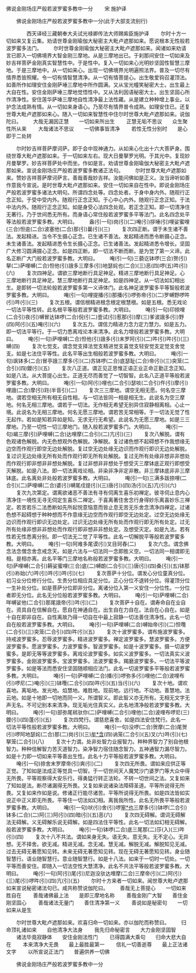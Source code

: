   佛说金刚场庄严般若波罗蜜多教中一分
　　宋 施护译




　　佛说金刚场庄严般若波罗蜜多教中一分(此于大部支流别行)

　　　　西天译经三藏朝奉大夫试光禄卿传法大师赐紫臣施护译
　　尔时十方一切如来又复云集。劝请世尊金刚瑜伽大秘密主大毗卢遮那如来。愿说根本无性般若波罗蜜多法门。
　　尔时世尊金刚瑜伽大秘密主大毗卢遮那如来。闻诸如来劝请言已即入一切佛境界大智金刚三摩地。从是三摩地出已。于刹那间安住一切如来及妙吉祥菩萨金刚真实智慧性中。于是性中。复入一切如来心光明妙坚固性智慧三摩地。于是三摩地中。从一切如来心。出现一切佛境界光明遍照法界。普及一切尽有情界悉皆照耀。令一切有情智慧清净。从一切有情菩提心。出生敬爱钩召灌顶法。如善所作如理安住金刚萨埵三摩地中所作圆满。又从宝光幢笑秘密大士。出生最上大自在性。安住金刚萨埵三摩地觉悟性中。又从法利因语秘密大士。出生坚固心所作清净性。安住莲华萨埵三摩地自性清净最上法性藏。从是建立种种增上事业。以护念法成熟有情。从一切如来身语心。乃至尽有情界普令成熟。如理安住已。还复世尊大毗卢遮那如来心。随入一切如来智慧性中住尔时世尊大毗卢遮那如来。说伽陀曰。
　　大哉无漏因正慧　　一切如来所出生
　　正慧无垢不思议　　众生聚性所从来
　　大哉诸法不思议　　一切佛事皆清净
　　若性无性分别时　　是心即于二处转

　　尔时妙吉祥菩萨摩诃萨。即于会中现神通力。从如来心化出十六大菩萨身。围绕世尊大毗卢遮那如来。于一切如来左右。现大日曼拏罗光明。于其光中。复现妙月曼拏罗。妙吉祥菩萨处中而坐。作如是言。劝请世尊金刚瑜伽大秘密主大毗卢遮那如来。宣说金刚场庄严般若波罗蜜多教诸正法句。
　　尔时世尊大毗卢遮那如来。赞妙吉祥菩萨摩诃萨言。善哉善哉妙吉祥。汝能问佛如是正义。汝当谛听如善作意我今宣说。是时世尊大毗卢遮那如来。安住一切如来自在性中。即说金刚场庄严般若波罗蜜多诸法大明句。所谓四念处等。四念处者。于身中身内外。随观行正念正知。于受中受内外。随观行正念正知。于心中心内外。随观行正念正知。于法中法内外。随观行正念正知。如是身受心法四念处观。若正念正知。即一切清净住无著行。乃于世间悉无所有。而身语心常住般若波罗蜜多平等法门。此名四念处平等法般若波罗蜜多教。大明曰。
　　盎(引一句)岗(引)(二)唵(引)拶埵(引)哩娑蜜哩(三合)怛逾(二合)波塞他(二合)那(引)曩(引)(三)
　　复次四正断。谓于未生诸不善法。发起精进。当令不生摄心正念。已生诸不善法。发起精进而悉令断摄心正念。未生诸善法。发起精进悉令生长摄心正念。已生诸善法。发起精进悉令增长。坚固广大修习圆满摄心正念。如是四正断。即一切法不断而断。是为觉了第一义谛。此名正断广大门般若波罗蜜多教。大明曰。
　　唵(引一句)三藐讫钵啰(三合)贺(引)拏(二)萨哩嚩(二合)怛他(引)誐多三摩多(引)地瑟姹也(二合)(三)恶(四)啰(五)吽(引)(六)
　　复次四神足。谓欲三摩地断行具足神足。精进三摩地断行具足神足。心三摩地断行具足神足。慧三摩地断行具足神足。如是四神足。从一切法如幻相出生。是即转一切法轮般若波罗蜜多第一义谛体门。此名神足波罗蜜多平等智般若波罗蜜多教。大明曰。
　　唵(引一句)哩提播(引)那播(引)啰弥帝(引)(二)罗嚩野啰吽(引)吽(引)(三)
　　复次五根。谓信根精进根念根定根慧根。如是五根。悉无戏论一切法平等性转。此名根平等般若波罗蜜多教。大明曰。
　　唵(引一句)印捺哩(二合引)夜(引)嚩冒达钵啰(二合)倪(引二)壹试(引)惹那(引)摩(三)爹波誐多(引)野(四)阿(引)(五)唵(引)(六)
　　复次五力。谓信力精进力念力定力慧力。如是五力。即一切法平等行。于一切力悉离戏论本来清净。此名力增般若波罗蜜多教。大明曰。
　　唵(引一句)萨哩嚩(二合)怛他(引)誐多(引)末罗阿(引)(二)吽(引)吽(引)(三)嚩(四)
　　复次七觉支。谓念觉支择法觉支精进觉支喜觉支轻安觉支定觉支舍觉支。如是七法住平等性。此名平等出生相般若波罗蜜多教。大明曰。
　　唵(引一句)飒钵多(二合)冒亭誐三摩多(引)(二)苏钵啰(二合)底瑟耻(二合)帝(引)(三)突笼(二合引)(四)鑁(引)(五)
　　复次八正道。谓正见正思惟正语正业正命正勤正念正知。如是八法。从大菩提心出生。正道无尽而善觉了一切智智。此名八正道平等般若波罗蜜多教。大明曰。
　　唵(引一句)阿(引)哩也(二合引)瑟啖(二合引)仵(引)摩(引)哩誐(二合)摩(引)跓(半音引)(二)
　　复次三三摩地。谓空无相无愿。何名空三摩地。谓若空相无所有相无自性相。与一切法皆同一相是相无生。此说名为空三摩地。何名无相三摩地。谓若于一切法。无作相无希望无别异住寂静相离相。心止一境。此说名为无相三摩地。何名无愿三摩地。谓若苦无常相等。于一切法无觉了性无起作。若如是知若异如是知。无求无行无希望。此说名为无愿三摩地。如是三三摩地。乃至一切性一切三摩地门。随入般若波罗蜜多门。大明曰。
　　唵(引一句)朅三摩(引)萨哩嚩(二合)达哩摩(二合引)(二)亢(引)(三)
　　复次八解脱。谓有色观诸色解脱。内无色想观外色解脱。净解脱。复过诸色想不起碍想不作我想缘无边空而作观行即空无边处解脱。复过空无边处缘无边识而作观行即识无边处解脱。复过识无边处缘无所有处而作观行即无所有处解脱。复过无所有处缘非想非非想处而作观行即非想非非想处解脱。复过非想非非想处于想受灭三摩钵底正观行即想受灭解脱。如是八法。即一切法离戏论相。非染非净非定非散。非三摩钵底非非三摩钵底。此名离处非处般若波罗蜜多教。大明曰。
　　唵(引一句)三满多跋捺哩(二合引)(二)萨哩嚩(二合)婆(引)嚩尾戍提(引)(三)唐(引)(四)汤(引)(五)亢(引)(六)
　　复次九次第定。谓离欲诸恶不善法有寻有伺离生喜乐初禅定。彼寻伺止息内心清净住一境性无寻无伺定生喜乐二禅定。于喜离著住舍念行身得妙乐离喜妙乐三禅定。若苦若乐二法悉断如先所起悦意恼意而皆止息无苦无乐舍念清净四禅定。过诸色想不起碍想于种种想而不作意缘无边空而作观行即空无边处定。过空无边处缘无边识而作观行即识无边处定。过识无边处缘无所有处而作观行即无所有处定。过无所有处缘非想非非想处而作观行即非想非非想处定。及想受灭定。如是九法。若有性若无性悉离分别。即一切法无二觉了平等性。此名一切解脱平等般若波罗蜜多教。大明曰。
　　唵(引一句)阿难多尾谟(引)叉目珂舂(二)
　　复次六念。谓念佛念法念僧念舍念戒念天。如是六法与一切法同一念即胜义空。一切法同一相谓即无相。是相亦离。此名平等门三摩地名称般若波罗蜜多教。大明曰。
　　唵(引一句)萨哩嚩(二合引)耨娑蜜哩(三合)底(二)嚩朗(二合引)(三)唐(引)(四)桑(引)(五)钵那(引)祢始(六)吽(引)吽(引)吽(引)(七)
　　复次菩萨十分位。谓发心分位童真分位。初习业分位修行分位。生贵分位相应具足分位。正心分位不退转分位。得灌顶分位一生补处分位。如是菩萨分位即非分位。离诸分位入第一义安住一分位性。一分位者即无分位。此名无分位般若波罗蜜多教。大明曰。
　　唵(引一句)萨哩嚩(二合)咩嚩娑他(二合引)那尾誐帝(引)吽(引)(二)
　　复次菩萨十自在。谓寿命自在业自在。资具自在信解自在。愿自在神通自在。出生自在力自在。法自在心自在。如是十自在即非自在。自性离故乃得一切自在中最上寂静一切法善住清净性。此名一切自在般若波罗蜜多教。大明曰。
　　唵(引一句)萨哩嚩(二合)嚩始帝(引)(二)怛囕(二合引)(三)突笼(二合引)(四)吽(引)(五)
　　复次十波罗蜜多。谓布施波罗蜜多。持戒波罗蜜多。忍辱波罗蜜多。精进波罗蜜多。禅定波罗蜜多。慧波罗蜜多。方便波罗蜜多。愿波罗蜜多。力波罗蜜多。智波罗蜜多。如是十波罗蜜多。摄一切波罗蜜多。是即无等等波罗蜜多。离戏论波罗蜜多。如实义波罗蜜多。一切法真实义波罗蜜多。金刚波罗蜜多。宝波罗蜜多。法波罗蜜多。羯磨波罗蜜多。一切法平等波罗蜜多。如是等法而悉安住坚固随顺相应法门。此名一切波罗蜜多平等般若波罗蜜多教。大明曰。
　　唵(引一句)萨哩嚩(二合)播(引)啰弥多(引)哩他(二合)波哩布(引)啰尼(二)唵(引)(三)钵囕(二合引)(四)吽(引)(五)当(引)(六)
　　复次十地。谓欢喜地。离垢地。发光地。焰慧地。难胜地。现前地。远行地。不动地。善慧地。法云地。如是十地即一切地而同一义。所谓智义。即此智义亦无所有。无相无文字无声无名。不可记别本来清净。现无垢光住真实义。此名地清净般若波罗蜜多教。大明曰。
　　唵(引一句)部弥尾秫驮你(二)萨哩嚩(二合引)哩他(二合)波哩布啰尼(三)鑁(引)(四)蓬(引)(五)
　　复次四梵行。谓慈悲喜舍。如是四法安住梵行。此名一切法平等性般若波罗蜜多教。大明曰。
　　唵(引一句)没啰(二合)贺摩(二合)尾贺(引)啰阿地瑟姹(二合)那(二)岗(引)(三)[牟*含](引)(四)讷笼(二合引)(五)叉(六)吽(引)(七)拏笼(二合引)(八)
　　复次十力谓。处非处智力业报智力。种种界智力了别自他根智力。种种信解智力苦灭道智力。染净智力宿住随念智力。五神通智力漏尽智力。如是十力即一切如来平等善出生性。此名十力平等般若波罗蜜多教。大明曰。
　　唵(引一句)捺舍末罗摩帝(引)爽(引)(二)
　　复次四无所畏。谓如来应供正等正觉。了知如是法成正等觉具一切智。于一切世间天人魔梵沙门婆罗门等大众中得无所畏。平等观察得大安乐行。得勇猛行转正法轮。不转一切世间之法。又复如来了知如是法。断尽诸漏得无所畏。又复如来说诸染法障碍圣道。平等所说得无所畏。又复如来作如是说。修诸正行能尽诸苦。平等所说得无所畏。如是四法皆如实说正中正义即无所畏。平等住一切法如幻相。离我我所性。此名无所畏平等般若波罗蜜多教。大明曰。
　　唵(引一句)吠(引)舍(引)啰[寧*也](切身)三摩多(引)钵啰(二合引)钵多(二合)(二)阿(三)阿(引)(四)暗(引)(五)恶(六)
　　复次四无碍解。谓词无碍解法无碍解。义无碍解乐说无碍解。如是四法住平等性。此名一切法如幻相无碍解。般若波罗蜜多教。大明曰。
　　唵(引一句)钵啰(二合)底三尾那(二)莎(入)(三)吽(引)(四)
　　复次十八不共法。谓如来身无失。语无失。意无失。无不定心。无异想。无不择舍。欲无减。精进无减。念无减。慧无减。解脱无减。解脱知见无减。过去无碍无著愿知见转。未来无碍无著愿知见转。现在无碍无著愿知见转。身业随智慧行。语业随智慧行。意业随智慧行。如是十八法。如来于一切时一切处。一切平等而善安住。即随入一切法空性大慧清净。此名不共法平等般若波罗蜜多教。大明曰。
　　唵(引一句)阿(引)尾(引)尼迦没驮达哩摩(二合)三摩帝(引)(二)阿(引)(三)尾(引)啰吽(引)(四)亢(引)(五)
　　尔时十方来者一切如来。闻世尊大毗卢遮那如来宣说秘密诸法句已。咸共称赞说伽陀曰。
　　善哉无上菩提心　　一切如来胜自在
　　善哉诸佛最上法　　是即三摩地名称
　　善哉金刚广大智　　善住金刚坚固心
　　善哉诸法无量门　　善住清净第一义
　　善说如是秘密句　　一切如来从是生

　　尔时世尊大毗卢遮那如来。欢喜归命一切如来。亦以伽陀而称赞曰。
　　归命顶礼诸如来　　自他清净大法身
　　我先归命秘密言　　大力金刚坚固智
　　诸法毕竟寂静体　　安住金刚法性门
　　已得圆满大乘句　　归命大悲大自在
　　本来清净大无畏　　最上最胜最第一
　　信礼一切善逝尊　　最上正法诸文字
　　以所宣说正法门　　普遍供养一切佛


　　佛说金刚场庄严般若波罗蜜多教中一分


